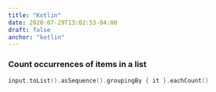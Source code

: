 ```yaml
---
title: "Kotlin"
date: 2020-07-29T13:02:53-04:00
draft: false
anchor: "kotlin"
---
```


### Count occurrences of items in a list

```kotlin
input.toList().asSequence().groupingBy { it }.eachCount()
```
